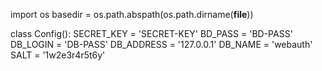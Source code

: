import os
basedir = os.path.abspath(os.path.dirname(__file__))

class Config():
    SECRET_KEY = 'SECRET-KEY'
    BD_PASS = 'BD-PASS'
    DB_LOGIN = 'DB-PASS'
    DB_ADDRESS = '127.0.0.1'
    DB_NAME = 'webauth'
    SALT = '1w2e3r4r5t6y'